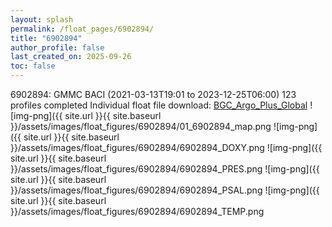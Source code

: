```yaml
---
layout: splash
permalink: /float_pages/6902894/
title: "6902894"
author_profile: false
last_created_on: 2025-09-26
toc: false
---
```

 
6902894: GMMC BACI (2021-03-13T19:01 to 2023-12-25T06:00)
123 profiles completed
Individual float file download: [BGC_Argo_Plus_Global](https://ftp.soest.hawaii.edu/bgc_argo_plus/Individual_Floats/outliers_removed/6902894_Sprof_processed.nc)
![img-png]({{ site.url }}{{ site.baseurl }}/assets/images/float_figures/6902894/01_6902894_map.png
![img-png]({{ site.url }}{{ site.baseurl }}/assets/images/float_figures/6902894/6902894_DOXY.png
![img-png]({{ site.url }}{{ site.baseurl }}/assets/images/float_figures/6902894/6902894_PRES.png
![img-png]({{ site.url }}{{ site.baseurl }}/assets/images/float_figures/6902894/6902894_PSAL.png
![img-png]({{ site.url }}{{ site.baseurl }}/assets/images/float_figures/6902894/6902894_TEMP.png

